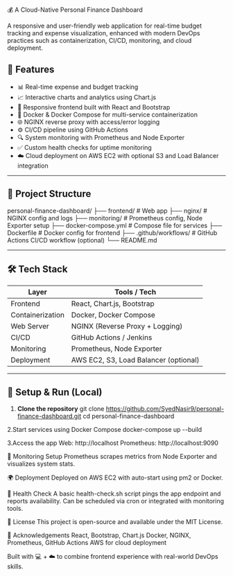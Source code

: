 💰  A Cloud-Native Personal Finance Dashboard

A responsive and user-friendly web application for real-time budget tracking and expense visualization, enhanced with modern DevOps practices such as containerization, CI/CD, monitoring, and cloud deployment.

## 🚀 Features

- 📊 Real-time expense and budget tracking
- 📈 Interactive charts and analytics using Chart.js
- 🎨 Responsive frontend built with React and Bootstrap
- 🐳 Docker & Docker Compose for multi-service containerization
- 🌐 NGINX reverse proxy with access/error logging
- ⚙️ CI/CD pipeline using GitHub Actions 
- 🔍 System monitoring with Prometheus and Node Exporter
- ✅ Custom health checks for uptime monitoring
- ☁️ Cloud deployment on AWS EC2 with optional S3 and Load Balancer integration

---

## 📂 Project Structure

personal-finance-dashboard/
├── frontend/ # Web app
├── nginx/ # NGINX config and logs
├── monitoring/ # Prometheus config, Node Exporter setup
├── docker-compose.yml # Compose file for services
├── Dockerfile # Docker config for frontend
├── .github/workflows/ # GitHub Actions CI/CD workflow (optional)
└── README.md

---

## 🛠️ Tech Stack

| Layer             | Tools / Tech                          |
|------------------|----------------------------------------|
| Frontend         | React, Chart.js, Bootstrap             |
| Containerization | Docker, Docker Compose                 |
| Web Server       | NGINX (Reverse Proxy + Logging)        |
| CI/CD            | GitHub Actions / Jenkins               |
| Monitoring       | Prometheus, Node Exporter              |
| Deployment       | AWS EC2, S3, Load Balancer (optional)  |

---

## 🧪 Setup & Run (Local)

1. **Clone the repository**
   git clone https://github.com/SyedNasir9/personal-finance-dashboard.git
   cd personal-finance-dashboard

   
2.Start services using Docker Compose
docker-compose up --build

3.Access the app
Web: http://localhost
Prometheus: http://localhost:9090

🧩 Monitoring Setup
Prometheus scrapes metrics from Node Exporter and visualizes system stats.

🌍 Deployment
Deployed on AWS EC2 with auto-start using pm2 or Docker.

🚦 Health Check
A basic health-check.sh script pings the app endpoint and reports availability. Can be scheduled via cron or integrated with monitoring tools.

📄 License
This project is open-source and available under the MIT License.

🙌 Acknowledgements
React, Bootstrap, Chart.js
Docker, NGINX, Prometheus, GitHub Actions
AWS for cloud deployment

Built with 💻 + ☁️ to combine frontend experience with real-world DevOps skills.
